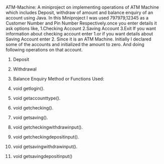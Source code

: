 ATM-Machine:
A miniproject on implementing operations of ATM Machine which includes Deposit, withdraw of amount and balance enquiry of an account using Java.
In this Miniproject I was used 797979,12345 as a Customer Number and Pin Number Respectively.once you enter details it ask options like,
  1.Checking Account
  2.Saving Account
  3.Exit
If you want information about checking account enter 1.or if you want details about Saving Account enter 2.
Since it is an ATM Machine. Initially I declared some of the accounts and initialized the amount to zero. And doing following operations on that account.
  1.	Deposit
  2.	Withdrawal
  3.	Balance Enquiry
Method or Functions Used:

1.	void getlogin().
2.	void getaccounttype().
3.	void getchecking().
4.	void getsaving().
5.	void getcheckingwithdrawinput().
6.	void getcheckingdepositinput().
7.	void getsavingwithdrawinput().
8. 	void getsavingdepositinput()




